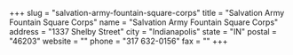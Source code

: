 +++
slug = "salvation-army-fountain-square-corps"
title = "Salvation Army Fountain Square Corps"
name = "Salvation Army Fountain Square Corps"
address = "1337 Shelby Street"
city = "Indianapolis"
state = "IN"
postal = "46203"
website = ""
phone = "317 632-0156"
fax = ""
+++
